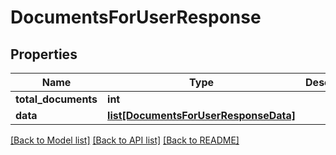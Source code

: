 # DocumentsForUserResponse

## Properties
Name | Type | Description | Notes
------------ | ------------- | ------------- | -------------
**total_documents** | **int** |  | 
**data** | [**list[DocumentsForUserResponseData]**](DocumentsForUserResponseData.md) |  | 

[[Back to Model list]](../README.md#documentation-for-models) [[Back to API list]](../README.md#documentation-for-api-endpoints) [[Back to README]](../README.md)


